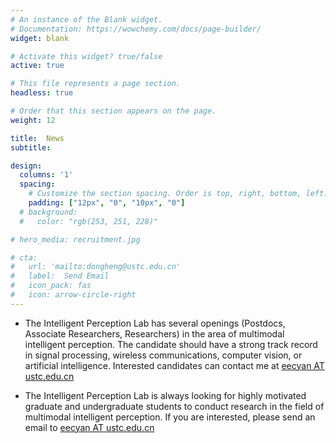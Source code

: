 ```yaml
---
# An instance of the Blank widget.
# Documentation: https://wowchemy.com/docs/page-builder/
widget: blank

# Activate this widget? true/false
active: true

# This file represents a page section.
headless: true

# Order that this section appears on the page.
weight: 12

title:  News
subtitle: 

design:
  columns: '1'
  spacing:
    # Customize the section spacing. Order is top, right, bottom, left.
    padding: ["12px", "0", "10px", "0"]
  # background:
  #   color: "rgb(253, 251, 228)"

# hero_media: recruitment.jpg

# cta:
#   url: 'mailto:dongheng@ustc.edu.cn'
#   label:  Send Email
#   icon_pack: fas
#   icon: arrow-circle-right
---
```


- The Intelligent Perception Lab has several openings (Postdocs, Associate Researchers, Researchers) in the area of multimodal intelligent perception. The candidate should have a strong track record in signal processing, wireless communications, computer vision, or artificial intelligence. Interested candidates can contact me at [eecyan AT ustc.edu.cn](mailto:eecyan@ustc.edu.cn)

- The Intelligent Perception Lab is always looking for highly motivated graduate and undergraduate students to conduct research in the field of multimodal intelligent perception. If you are interested, please send an email to [eecyan AT ustc.edu.cn](mailto:eecyan@ustc.edu.cn)